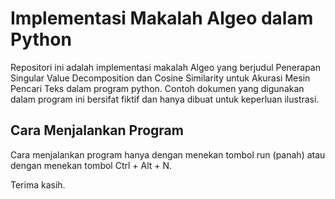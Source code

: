 # Implementasi Makalah Algeo dalam Python
Repositori ini adalah implementasi makalah Algeo yang berjudul Penerapan Singular Value Decomposition dan Cosine Similarity untuk Akurasi Mesin Pencari Teks dalam program python.
Contoh dokumen yang digunakan dalam program ini bersifat fiktif dan hanya dibuat untuk keperluan ilustrasi.

## Cara Menjalankan Program
Cara menjalankan program hanya dengan menekan tombol run (panah) atau dengan menekan tombol Ctrl + Alt + N.

Terima kasih.
